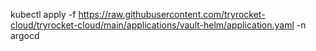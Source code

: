 kubectl apply -f https://raw.githubusercontent.com/tryrocket-cloud/tryrocket-cloud/main/applications/vault-helm/application.yaml -n argocd